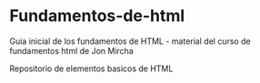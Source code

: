# Fundamentos-de-html
Guia inicial de los fundamentos de HTML - material del curso de fundamentos html de Jon Mircha

Repositorio de elementos basicos de HTML
